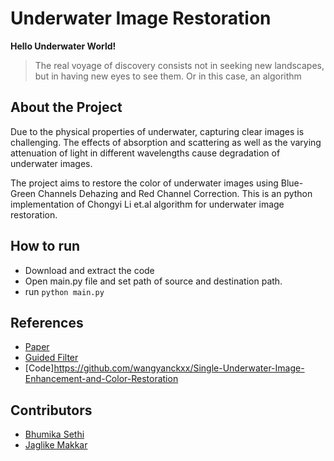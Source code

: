 # Underwater Image Restoration


**Hello Underwater World!**
> The real voyage of discovery consists not in seeking new landscapes, but in having new eyes to see them.
Or in this case, an algorithm

## About the Project
Due to the physical properties of underwater, capturing clear images is challenging.
The effects of absorption and scattering as well as the varying attenuation of light in
different wavelengths cause degradation of underwater images. 

The project aims to restore the color of underwater images using Blue-Green Channels Dehazing
and Red Channel Correction. This is an python implementation of Chongyi Li et.al algorithm for underwater image restoration.

## How to run
* Download and extract the code
* Open main.py file and set path of source and destination path.
* run ```python main.py```

## References
* [Paper](https://www.researchgate.net/publication/304360662_Single_underwater_image_restoration_by_blue-green_channels_dehazing_and_red_channel_correction)
* [Guided Filter](http://kaiminghe.com/publications/eccv10guidedfilter.pdf)
* [Code]https://github.com/wangyanckxx/Single-Underwater-Image-Enhancement-and-Color-Restoration

## Contributors
* [Bhumika Sethi](https://github.com/sethi-bhumika)
* [Jaglike Makkar](https://github.com/jaglikemakkar)
